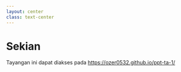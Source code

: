 ```yaml
---
layout: center
class: text-center
---
```

# Sekian

Tayangan ini dapat diakses pada https://ozer0532.github.io/ppt-ta-1/
